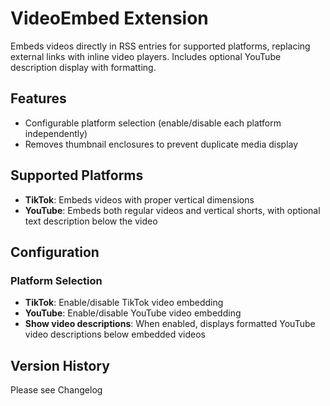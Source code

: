 # VideoEmbed Extension

Embeds videos directly in RSS entries for supported platforms, replacing external links with inline video players. Includes optional YouTube description display with formatting.

## Features
- Configurable platform selection (enable/disable each platform independently)
- Removes thumbnail enclosures to prevent duplicate media display

## Supported Platforms
- **TikTok**: Embeds videos with proper vertical dimensions
- **YouTube**: Embeds both regular videos and vertical shorts, with optional text description below the video

## Configuration

### Platform Selection
- **TikTok**: Enable/disable TikTok video embedding
- **YouTube**: Enable/disable YouTube video embedding  
 - **Show video descriptions**: When enabled, displays formatted YouTube video descriptions below embedded videos

## Version History

Please see Changelog
